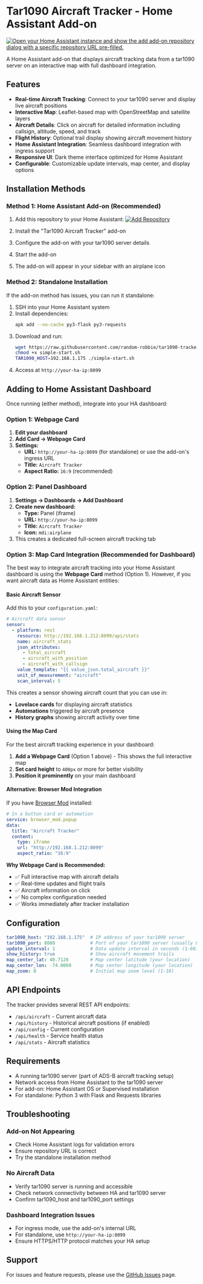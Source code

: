 # Tar1090 Aircraft Tracker - Home Assistant Add-on

[![Open your Home Assistant instance and show the add add-on repository dialog with a specific repository URL pre-filled.](https://my.home-assistant.io/badges/supervisor_add_addon_repository.svg)](https://my.home-assistant.io/redirect/supervisor_add_addon_repository/?repository_url=https%3A%2F%2Fgithub.com%2Frandom-robbie%2Ftar1090-tracker)

A Home Assistant add-on that displays aircraft tracking data from a tar1090 server on an interactive map with full dashboard integration.

## Features

- **Real-time Aircraft Tracking**: Connect to your tar1090 server and display live aircraft positions
- **Interactive Map**: Leaflet-based map with OpenStreetMap and satellite layers
- **Aircraft Details**: Click on aircraft for detailed information including callsign, altitude, speed, and track
- **Flight History**: Optional trail display showing aircraft movement history
- **Home Assistant Integration**: Seamless dashboard integration with ingress support
- **Responsive UI**: Dark theme interface optimized for Home Assistant
- **Configurable**: Customizable update intervals, map center, and display options

## Installation Methods

### Method 1: Home Assistant Add-on (Recommended)

1. Add this repository to your Home Assistant:
   [![Add Repository](https://my.home-assistant.io/badges/supervisor_add_addon_repository.svg)](https://my.home-assistant.io/redirect/supervisor_add_addon_repository/?repository_url=https%3A%2F%2Fgithub.com%2Frandom-robbie%2Ftar1090-tracker)

2. Install the "Tar1090 Aircraft Tracker" add-on
3. Configure the add-on with your tar1090 server details
4. Start the add-on
5. The add-on will appear in your sidebar with an airplane icon

### Method 2: Standalone Installation

If the add-on method has issues, you can run it standalone:

1. SSH into your Home Assistant system
2. Install dependencies:
   ```bash
   apk add --no-cache py3-flask py3-requests
   ```
3. Download and run:
   ```bash
   wget https://raw.githubusercontent.com/random-robbie/tar1090-tracker/main/simple-start.sh
   chmod +x simple-start.sh
   TAR1090_HOST=192.168.1.175 ./simple-start.sh
   ```
4. Access at `http://your-ha-ip:8099`

## Adding to Home Assistant Dashboard

Once running (either method), integrate into your HA dashboard:

### Option 1: Webpage Card
1. **Edit your dashboard**
2. **Add Card → Webpage Card**
3. **Settings:**
   - **URL:** `http://your-ha-ip:8099` (for standalone) or use the add-on's ingress URL
   - **Title:** `Aircraft Tracker`
   - **Aspect Ratio:** `16:9` (recommended)

### Option 2: Panel Dashboard
1. **Settings → Dashboards → Add Dashboard**
2. **Create new dashboard:**
   - **Type:** Panel (iframe)
   - **URL:** `http://your-ha-ip:8099`
   - **Title:** `Aircraft Tracker`
   - **Icon:** `mdi:airplane`
3. This creates a dedicated full-screen aircraft tracking tab

### Option 3: Map Card Integration (Recommended for Dashboard)

The best way to integrate aircraft tracking into your Home Assistant dashboard is using the **Webpage Card** method (Option 1). However, if you want aircraft data as Home Assistant entities:

#### Basic Aircraft Sensor
Add this to your `configuration.yaml`:

```yaml
# Aircraft data sensor
sensor:
  - platform: rest
    resource: http://192.168.1.212:8099/api/stats
    name: aircraft_stats
    json_attributes:
      - total_aircraft
      - aircraft_with_position
      - aircraft_with_callsign
    value_template: "{{ value_json.total_aircraft }}"
    unit_of_measurement: "aircraft"
    scan_interval: 5
```

This creates a sensor showing aircraft count that you can use in:
- **Lovelace cards** for displaying aircraft statistics
- **Automations** triggered by aircraft presence
- **History graphs** showing aircraft activity over time

#### Using the Map Card
For the best aircraft tracking experience in your dashboard:

1. **Add a Webpage Card** (Option 1 above) - This shows the full interactive map
2. **Set card height** to `400px` or more for better visibility
3. **Position it prominently** on your main dashboard

#### Alternative: Browser Mod Integration
If you have [Browser Mod](https://github.com/thomasloven/hass-browser_mod) installed:

```yaml
# In a button card or automation
service: browser_mod.popup
data:
  title: "Aircraft Tracker"
  content:
    type: iframe
    url: "http://192.168.1.212:8099"
    aspect_ratio: "16:9"
```

**Why Webpage Card is Recommended:**
- ✅ Full interactive map with aircraft details
- ✅ Real-time updates and flight trails  
- ✅ Aircraft information on click
- ✅ No complex configuration needed
- ✅ Works immediately after tracker installation

## Configuration

```yaml
tar1090_host: "192.168.1.175"  # IP address of your tar1090 server
tar1090_port: 8080             # Port of your tar1090 server (usually 8080)
update_interval: 1             # Data update interval in seconds (1-60)
show_history: true             # Show aircraft movement trails
map_center_lat: 40.7128        # Map center latitude (your location)
map_center_lon: -74.0060       # Map center longitude (your location)
map_zoom: 8                    # Initial map zoom level (1-18)
```

## API Endpoints

The tracker provides several REST API endpoints:

- `/api/aircraft` - Current aircraft data
- `/api/history` - Historical aircraft positions (if enabled)
- `/api/config` - Current configuration
- `/api/health` - Service health status
- `/api/stats` - Aircraft statistics

## Requirements

- A running tar1090 server (part of ADS-B aircraft tracking setup)
- Network access from Home Assistant to the tar1090 server
- For add-on: Home Assistant OS or Supervised installation
- For standalone: Python 3 with Flask and Requests libraries

## Troubleshooting

### Add-on Not Appearing
- Check Home Assistant logs for validation errors
- Ensure repository URL is correct
- Try the standalone installation method

### No Aircraft Data
- Verify tar1090 server is running and accessible
- Check network connectivity between HA and tar1090 server
- Confirm tar1090_host and tar1090_port settings

### Dashboard Integration Issues
- For ingress mode, use the add-on's internal URL
- For standalone, use `http://your-ha-ip:8099`
- Ensure HTTPS/HTTP protocol matches your HA setup

## Support

For issues and feature requests, please use the [GitHub Issues](https://github.com/random-robbie/tar1090-tracker/issues) page.
